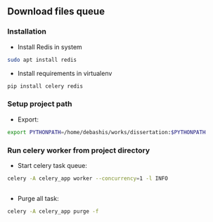 ## Download files queue

### Installation
 - Install Redis in system
```bash 
sudo apt install redis
```
 - Install requirements in virtualenv
```bash
pip install celery redis
```

### Setup project path
 - Export:
```bash
export PYTHONPATH=/home/debashis/works/dissertation:$PYTHONPATH
```
### Run celery worker from project directory
 - Start celery task queue:
```bash
celery -A celery_app worker --concurrency=1 -l INFO
 
```
 - Purge all task:
```bash
celery -A celery_app purge -f
```